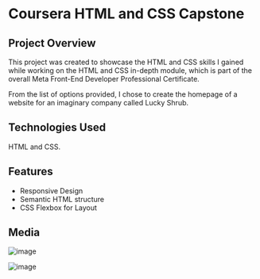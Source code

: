 # Coursera HTML and CSS Capstone

## Project Overview

This project was created to showcase the HTML and CSS skills I gained while working on the HTML and CSS in-depth module, which is part of the overall Meta Front-End Developer Professional Certificate.

From the list of options provided, I chose to create the homepage of a website for an imaginary company called Lucky Shrub.

## Technologies Used

HTML and CSS.

## Features 

- Responsive Design
- Semantic HTML structure
- CSS Flexbox for Layout

## Media

![image](https://github.com/user-attachments/assets/786ce9d4-5b52-4390-a13b-6a746ac6e933)

![image](https://github.com/user-attachments/assets/50b644a7-9fb0-49ec-b1a1-56dc17debe41)
